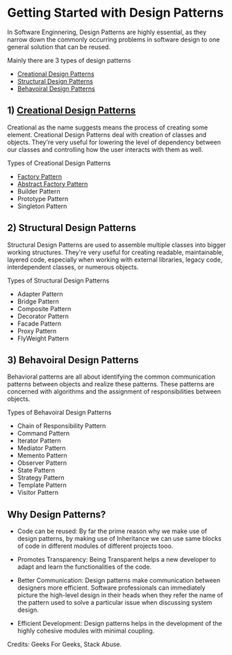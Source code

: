 # Getting Started with Design Patterns

In Software Enginnering, Design Patterns are highly essential, as they narrow down the commonly occurring problems in software design to one general solution that can be reused.

Mainly there are 3 types of design patterns
- [Creational Design Patterns](https://github.com/glenveigas437/SystemDesignNinja/blob/main/Low%20Level%20Design/Design%20Patterns/00%20-%20Design%20Patterns.md#1-creational-design-patterns)
- [Structural Design Patterns](https://github.com/glenveigas437/SystemDesignNinja/blob/main/Low%20Level%20Design/Design%20Patterns/00%20-%20Design%20Patterns.md#2-structural-design-patterns)
- [Behavoiral Design Patterns](https://github.com/glenveigas437/SystemDesignNinja/blob/main/Low%20Level%20Design/Design%20Patterns/00%20-%20Design%20Patterns.md#3-behavoiral-design-patterns)

## 1) [Creational Design Patterns](https://github.com/glenveigas437/SystemDesignNinja/blob/main/Low%20Level%20Design/Design%20Patterns/01%20-%20Creational%20Design%20Patterns.md)
Creational as the name suggests means the process of creating some element. Creational Design Patterns deal with creation of classes and objects.
They're very useful for lowering the level of dependency between our classes and controlling how the user interacts with them as well.

Types of Creational Design Patterns
 - [Factory Pattern](https://github.com/glenveigas437/SystemDesignNinja/blob/main/Low%20Level%20Design/Design%20Patterns/01%20-%20Creational%20Design%20Patterns.md#1-factory-patterns)
 - [Abstract Factory Pattern](https://github.com/glenveigas437/SystemDesignNinja/blob/main/Low%20Level%20Design/Design%20Patterns/01%20-%20Creational%20Design%20Patterns.md#2-abstract-factory-pattern)
 - Builder Pattern
 - Prototype Pattern
 - Singleton Pattern


## 2) Structural Design Patterns
Structural Design Patterns are used to assemble multiple classes into bigger working structures.
They're very useful for creating readable, maintainable, layered code, especially when working with external libraries, legacy code, interdependent classes, or numerous objects.

Types of Structural Design Patterns
 - Adapter Pattern
 - Bridge Pattern
 - Composite Pattern
 - Decorator Pattern
 - Facade Pattern
 - Proxy Pattern
 - FlyWeight Pattern

## 3) Behavoiral Design Patterns
Behavioral patterns are all about identifying the common communication patterns between objects and realize these patterns. These patterns are concerned with algorithms and the assignment of responsibilities between objects.

Types of Behavoiral Design Patterns
 - Chain of Responsibility Pattern
 - Command Pattern
 - Iterator Pattern
 - Mediator Pattern
 - Memento Pattern
 - Observer Pattern
 - State Pattern
 - Strategy Pattern
 - Template Pattern
 - Visitor Pattern


## Why Design Patterns?
- Code can be reused: By far the prime reason why we make use of design patterns, by making use of Inheritance we can use same blocks of code in different modules of different projects tooo.

- Promotes Transparency: Being Transparent helps a new developer to adapt and learn the functionalities of the code.
- Better Communication: Design patterns make communication between designers more efficient. Software professionals can immediately picture the high-level design in their heads when they refer the name of the pattern used to solve a particular issue when discussing system design.

- Efficient Development: Design patterns helps in the development of the highly cohesive modules with minimal coupling.


Credits: Geeks For Geeks, Stack Abuse.






